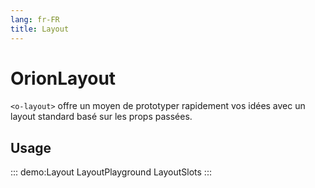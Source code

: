 ```yaml
---
lang: fr-FR
title: Layout
---
```


# OrionLayout

`<o-layout>` offre un moyen de prototyper rapidement vos idées avec un layout standard basé sur les props passées.

## Usage

::: demo:Layout
LayoutPlayground
LayoutSlots
:::

<attribute-table/>
